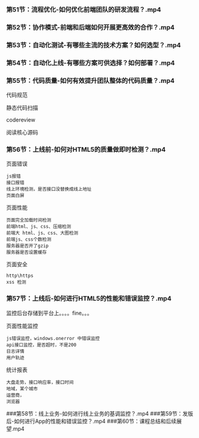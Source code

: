 ### 第51节：流程优化-如何优化前端团队的研发流程？.mp4
### 第52节：协作模式-前端和后端如何开展更高效的合作？.mp4
### 第53节：自动化测试-有哪些主流的技术方案？如何选型？.mp4
### 第54节：自动化上线-有哪些方案可供选择？如何部署？.mp4
### 第55节：代码质量-如何有效提升团队整体的代码质量？.mp4


代码规范

静态代码扫描

codereview

阅读核心源码

### 第56节：上线前-如何对HTML5的质量做即时检测？.mp4

页面错误
	
	js报错
	接口报错
	线上环境检测，是否接口没替换成线上地址
	页面白屏
页面性能
	
	页面完全加载时间检测
	前端html、js、css、压缩检测
	前端大 html、js、css、大图检测
	前端js、css个数检测
	服务器是否开了gzip
	服务器是否设置缓存
页面安全

	http\https
	xss 检测


### 第57节：上线后-如何进行HTML5的性能和错误监控？.mp4

监控后台存储到平台上。。。。fine。。。



页面性能监控
	
	js错误监控，windows.onerror 中错误监控
	api接口监控，是否超时，不是200
	日志详情
	用户轨迹

统计报表
	
	大盘走势，接口响应率，接口时间
	地域，某个城市
	运营商，
	浏览器


###第58节：线上业务-如何进行线上业务的基调监控？.mp4
###第59节：发版后-如何进行App的性能和错误监控？.mp4
###第60节：课程总结和后续展望.mp4